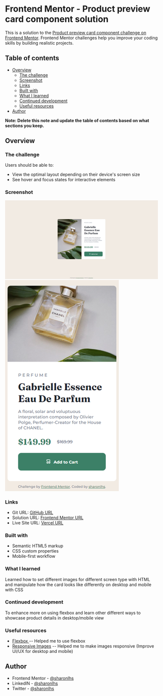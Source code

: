# Frontend Mentor - Product preview card component solution

This is a solution to the [Product preview card component challenge on Frontend Mentor](https://www.frontendmentor.io/challenges/product-preview-card-component-GO7UmttRfa). Frontend Mentor challenges help you improve your coding skills by building realistic projects. 

## Table of contents

- [Overview](#overview)
  - [The challenge](#the-challenge)
  - [Screenshot](#screenshot)
  - [Links](#links)
  - [Built with](#built-with)
  - [What I learned](#what-i-learned)
  - [Continued development](#continued-development)
  - [Useful resources](#useful-resources)
- [Author](#author)


**Note: Delete this note and update the table of contents based on what sections you keep.**

## Overview

### The challenge

Users should be able to:

- View the optimal layout depending on their device's screen size
- See hover and focus states for interactive elements

### Screenshot

![](./final-design/product-web.png)
![](./final-design/product-mobile.png)


### Links
- Git URL: [GitHub URL](https://github.com/sharonlhs/product-preview-card-component-main)
- Solution URL: [Frontend Mentor URL](https://www.frontendmentor.io/solutions/product-preview-card-component-with-html-and-css-PxmbaBXgxs)
- Live Site URL: [Vercel URL](https://product-preview-card-component-main-sigma-seven.vercel.app/)


### Built with

- Semantic HTML5 markup
- CSS custom properties
- Mobile-first workflow


### What I learned
Learned how to set different images for different screen type with HTML and manipulate how the card looks like differently on desktop and mobile with CSS

### Continued development

To enhance more on using flexbox and learn other different ways to showcase product details in desktop/mobile view

### Useful resources

- [Flexbox ](https://css-tricks.com/snippets/css/a-guide-to-flexbox/) -- Helped me to use flexbox
- [Responsive Images](https://imagekit.io/responsive-images/) -- Helped me to make images responsive (Improve UI/UX for desktop and mobile)


## Author

- Frontend Mentor - [@sharonlhs](https://www.frontendmentor.io/profile/sharonlhs)
- LinkedIN - [@sharonlhs](https://www.linkedin.com/in/sharonlhs/)
- Twitter - [@sharonlhs](https://www.twitter.com/sharonlhs)

